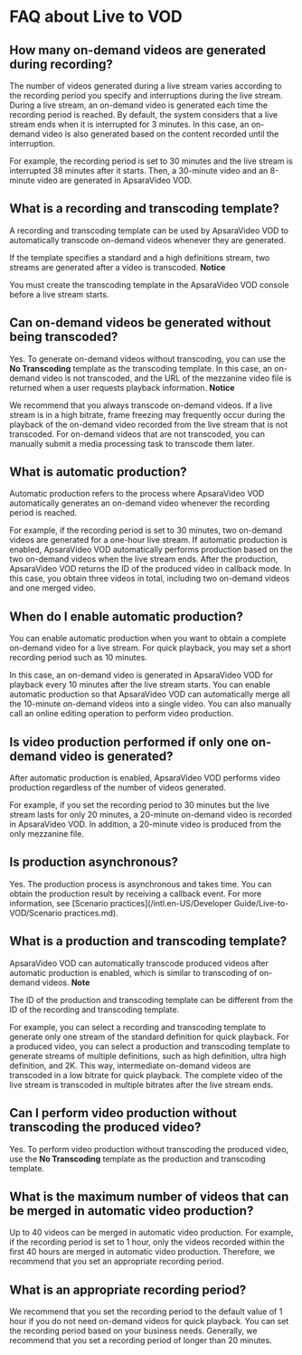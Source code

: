 FAQ about Live to VOD 
==========================================



How many on-demand videos are generated during recording? 
------------------------------------------------------------------------------

The number of videos generated during a live stream varies according to the recording period you specify and interruptions during the live stream. During a live stream, an on-demand video is generated each time the recording period is reached. By default, the system considers that a live stream ends when it is interrupted for 3 minutes. In this case, an on-demand video is also generated based on the content recorded until the interruption.

For example, the recording period is set to 30 minutes and the live stream is interrupted 38 minutes after it starts. Then, a 30-minute video and an 8-minute video are generated in ApsaraVideo VOD.

What is a recording and transcoding template? 
------------------------------------------------------------------

A recording and transcoding template can be used by ApsaraVideo VOD to automatically transcode on-demand videos whenever they are generated.

If the template specifies a standard and a high definitions stream, two streams are generated after a video is transcoded.
**Notice**

You must create the transcoding template in the ApsaraVideo VOD console before a live stream starts.

Can on-demand videos be generated without being transcoded? 
--------------------------------------------------------------------------------

Yes. To generate on-demand videos without transcoding, you can use the **No Transcoding** template as the transcoding template. In this case, an on-demand video is not transcoded, and the URL of the mezzanine video file is returned when a user requests playback information.
**Notice**

We recommend that you always transcode on-demand videos. If a live stream is in a high bitrate, frame freezing may frequently occur during the playback of the on-demand video recorded from the live stream that is not transcoded. For on-demand videos that are not transcoded, you can manually submit a media processing task to transcode them later.

What is automatic production? 
--------------------------------------------------

Automatic production refers to the process where ApsaraVideo VOD automatically generates an on-demand video whenever the recording period is reached.

For example, if the recording period is set to 30 minutes, two on-demand videos are generated for a one-hour live stream. If automatic production is enabled, ApsaraVideo VOD automatically performs production based on the two on-demand videos when the live stream ends. After the production, ApsaraVideo VOD returns the ID of the produced video in callback mode. In this case, you obtain three videos in total, including two on-demand videos and one merged video.

When do I enable automatic production? 
-----------------------------------------------------------

You can enable automatic production when you want to obtain a complete on-demand video for a live stream. For quick playback, you may set a short recording period such as 10 minutes.

In this case, an on-demand video is generated in ApsaraVideo VOD for playback every 10 minutes after the live stream starts. You can enable automatic production so that ApsaraVideo VOD can automatically merge all the 10-minute on-demand videos into a single video. You can also manually call an online editing operation to perform video production.

Is video production performed if only one on-demand video is generated? 
--------------------------------------------------------------------------------------------

After automatic production is enabled, ApsaraVideo VOD performs video production regardless of the number of videos generated.

For example, if you set the recording period to 30 minutes but the live stream lasts for only 20 minutes, a 20-minute on-demand video is recorded in ApsaraVideo VOD. In addition, a 20-minute video is produced from the only mezzanine file.

Is production asynchronous? 
------------------------------------------------

Yes. The production process is asynchronous and takes time. You can obtain the production result by receiving a callback event. For more information, see [Scenario practices](/intl.en-US/Developer Guide/Live-to-VOD/Scenario practices.md).

What is a production and transcoding template? 
-------------------------------------------------------------------

ApsaraVideo VOD can automatically transcode produced videos after automatic production is enabled, which is similar to transcoding of on-demand videos.
**Note**

The ID of the production and transcoding template can be different from the ID of the recording and transcoding template.

For example, you can select a recording and transcoding template to generate only one stream of the standard definition for quick playback. For a produced video, you can select a production and transcoding template to generate streams of multiple definitions, such as high definition, ultra high definition, and 2K. This way, intermediate on-demand videos are transcoded in a low bitrate for quick playback. The complete video of the live stream is transcoded in multiple bitrates after the live stream ends.

Can I perform video production without transcoding the produced video? 
-------------------------------------------------------------------------------------------

Yes. To perform video production without transcoding the produced video, use the **No Transcoding** template as the production and transcoding template.

What is the maximum number of videos that can be merged in automatic video production? 
-----------------------------------------------------------------------------------------------------------

Up to 40 videos can be merged in automatic video production. For example, if the recording period is set to 1 hour, only the videos recorded within the first 40 hours are merged in automatic video production. Therefore, we recommend that you set an appropriate recording period.

What is an appropriate recording period? 
-------------------------------------------------------------

We recommend that you set the recording period to the default value of 1 hour if you do not need on-demand videos for quick playback. You can set the recording period based on your business needs. Generally, we recommend that you set a recording period of longer than 20 minutes.
